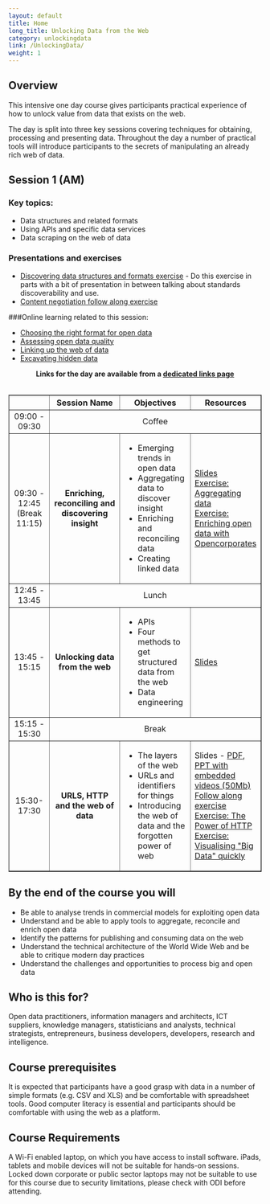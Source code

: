 ```yaml
---
layout: default
title: Home
long_title: Unlocking Data from the Web
category: unlockingdata
link: /UnlockingData/
weight: 1
---
```


## Overview

This intensive one day course gives participants practical experience of how to unlock value from data that exists on the web.
 
The day is split into three key sessions covering techniques for obtaining, processing and presenting data. Throughout the day a number of practical tools will introduce participants to the secrets of manipulating an already rich web of data. 

## Session 1 (AM)

### Key topics:
* Data structures and related formats
* Using APIs and specific data services
* Data scraping on the web of data

### Presentations and exercises
* [Discovering data structures and formats exercise](https://docs.google.com/document/d/1mM7fssqkQJSKsZNKS9SE7Ms-nRU2tT6oJd08HeX75_Q/edit#) - Do this exercise in parts with a bit of presentation in between talking about standards discoverability and use.
* [Content negotiation follow along exercise](requests.html)


###Online learning related to this session:

* [Choosing the right format for open data](http://theodi.github.io/ODI-eLearning/en/module9/main.html)
* [Assessing open data quality](http://theodi.github.io/ODI-eLearning/en/module5/main.html)
* [Linking up the web of data](http://theodi.github.io/ODI-eLearning/en/module13/main.html)
* [Excavating hidden data](http://theodi.github.io/ODI-eLearning/en/module12/main.html)

<div align="center">
<b>Links for the day are available from a <a target="_blank" href="Links/">dedicated links page</a></b><br/><br/>

<table border="1" cellpadding="1" cellspacing="1" class="table" style="width:100%">
<thead>
<tr>
        <th scope="col" style="width:16%;">&nbsp;</th>
        <th scope="col" style="width:28%; text-align: center;">Session Name</th>
        <th scope="col" style="width:28%; text-align: center;">Objectives</th>
        <th scope="col" style="width:28%; text-align: center;">Resources</th>
</tr>
</thead>
<tbody>
<tr>
        <td style="text-align: center; vertical-align: middle;">09:00 - 09:30</td>
        <td colspan="3" style="text-align: center;">Coffee</td>
</tr>
<tr>
        <td style="text-align: center; vertical-align: middle;">09:30 - 12:45 (Break 11:15)</td>
        <td style="text-align: center; vertical-align: middle;"><strong>Enriching, reconciling and discovering insight</strong></td>
        <td>
            <ul>
                <li>Emerging trends in open data</li>
                <li>Aggregating data to discover insight</li>
                <li>Enriching and reconciling data</li>
		<li>Creating linked data</li>
            </ul>
	</td>
	<td>
		<a target="_blank" href="/resources/odt/set1-am.pdf">Slides</a><br/>
		<a target="_blank" href="/resources/odt/ExploringEnigma.pdf">Exercise: Aggregating data</a><br/>
		<a target="_blank" href="/resources/odt/Enrichingdata.pdf">Exercise: Enriching open data with Opencorporates</a><br/>
	</td>
</tr>
<tr>
        <td style="text-align: center; vertical-align: middle;">12:45 - 13:45</td>
        <td colspan="3" style="text-align: center;">Lunch</td>
</tr>
<tr>
        <td style="text-align: center; vertical-align: middle;">13:45 - 15:15</td>
        <td style="text-align: center; vertical-align: middle;"><strong>Unlocking data from the web</strong></td>
        <td>
            <ul>
                <li>APIs</li>
                <li>Four methods to get structured data from the web</li>
                <li>Data engineering</li>
            </ul>
	</td>
	<td>
		<a target="_blank" href="/resources/odt/set1-am.pdf">Slides</a><br/>
	</td>
</tr>
<tr>
        <td style="text-align: center; vertical-align: middle;">15:15 - 15:30</td>
        <td colspan="3" style="text-align: center;">Break</td>
</tr>
<tr>
        <td style="text-align: center; vertical-align: middle;">15:30- 17:30</td>
        <td style="text-align: center; vertical-align: middle;"><strong>URLS, HTTP and the web of data</strong></td>
        <td>
            <ul>
                <li>The layers of the web</li>
            	<li>URLs and identifiers for things</li>
		<li>Introducing the web of data and the forgotten power of web</li>
	    </ul>
	</td>
	<td>
		Slides - <a target="_blank" href="/resources/odt/set2-pm.pdf">PDF</a>, <a target="_blank" href="/resources/odt/set2-pm.pptx">PPT with embedded videos (50Mb)</a><br/>
		<a target="_blank" href="requests.html">Follow along exercise</a><br/>
		<a target="_blank" href="/resources/odt/Power_of_HTTP.pdf">Exercise: The Power of HTTP</a><br/>
		<a target="_blank" href="/resources/odt/Socrata-BigData.pdf">Exercise: Visualising "Big Data" quickly</a><br/>
	</td>
</tr>
</tbody>
</table>
</div>

## By the end of the course you will 

* Be able to analyse trends in commercial models for exploiting open data
* Understand and be able to apply tools to aggregate, reconcile and enrich open data
* Identify the patterns for publishing and consuming data on the web
* Understand the technical architecture of the World Wide Web and be able to critique modern day practices
* Understand the challenges and opportunities to process big and open data 

## Who is this for? 

Open data practitioners, information managers and architects, ICT suppliers, knowledge managers, statisticians and analysts, technical strategists, entrepreneurs, business developers, developers, research and intelligence.

## Course prerequisites 

It is expected that participants have a good grasp with data in a number of simple formats (e.g. CSV and XLS) and be comfortable with spreadsheet tools. Good computer literacy is essential and participants should be comfortable with using the web as a platform.

## Course Requirements 

A Wi-Fi enabled laptop, on which you have access to install software. iPads, tablets and mobile devices will not be suitable for hands-on sessions. Locked down corporate or public sector laptops may not be suitable to use for this course due to security limitations, please check with ODI before attending.
